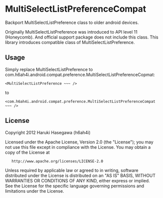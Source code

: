 MultiSelectListPreferenceCompat
====================

Backport MultiSelectListPreference class to older android devices.

Originally MultiSelectListPreference was introduced to API level 11 (Honeycomb).
And official support package does not include this class. 
This library introduces compatible class of MultiSelectListPreference.


Usage
-
Simply replace MultiSelectListPreference to com.h6ah4i.android.compat.preference.MultiSelectListPreferenceCopmat:

    <MultiSelectListPreference ~~~ />

to 

    <com.h6ah4i.android.compat.preference.MultiSelectListPreferenceCompat ~~~ />    


License
-

   Copyright 2012 Haruki Hasegawa (h6ah4i)

   Licensed under the Apache License, Version 2.0 (the "License");
   you may not use this file except in compliance with the License.
   You may obtain a copy of the License at

       http://www.apache.org/licenses/LICENSE-2.0

   Unless required by applicable law or agreed to in writing, software
   distributed under the License is distributed on an "AS IS" BASIS,
   WITHOUT WARRANTIES OR CONDITIONS OF ANY KIND, either express or implied.
   See the License for the specific language governing permissions and
   limitations under the License.

